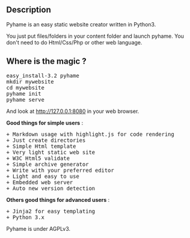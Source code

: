 Description
-----------
Pyhame is an easy static website creator written in Python3.

You just put files/folders in your content folder and launch pyhame. You don't need to do Html/Css/Php or other web language.

Where is the magic ?
--------------------

<pre>
easy_install-3.2 pyhame
mkdir mywebsite
cd mywebsite
pyhame init
pyhame serve
</pre>

And look at http://127.0.0.1:8080 in your web browser.

**Good things for simple users** :

<pre>
+ Markdown usage with highlight.js for code rendering
+ Just create directories
+ Simple Html template
+ Very light static web site
+ W3C Html5 validate
+ Simple archive generator
+ Write with your preferred editor
+ Light and easy to use
+ Embedded web server
+ Auto new version detection
</pre>

**Others good things for advanced users** :

<pre>
+ Jinja2 for easy templating
+ Python 3.x
</pre>

Pyhame is under AGPLv3.
